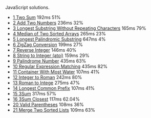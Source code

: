 JavaScript solutions.

* [1 Two Sum](./answer/1.js) 192ms 51%
* [2 Add Two Numbers](./answer/2.js) 236ms 32%
* [3 Longest Substring Without Repeating Characters](./answer/3.js) 165ms 79%
* [4 Median of Two Sorted Arrays](./answer/4.js) 265ms 23%
* [5 Longest Palindromic Substring](./answer/5.js) 647ms 4%
* [6 ZigZag Conversion](./answer/6.js) 199ms 27%
* [7 Reverse Integer](./answer/7.js) 146ms 40%
* [8 String to Integer (atoi)](./answer/8.js) 159ms 29%
* [9 Palindrome Number](./answer/9.js) 435ms 63%
* [10 Regular Expression Matching](./answer/10.js) 435ms 82%
* [11 Container With Most Water](./answer/11.js) 107ms 41%
* [12 Integer to Roman](./answer/10.js) 242ms 80%
* [13 Roman to Intege](./answer/13.js) 275ms 47%
* [14 Longest Common Prefix](./answer/14.js) 107ms 41%
* [15 3Sum](./answer/15.js) 317ms 57%
* [16 3Sum Closest](./answer/16.js) 117ms  62.04%
* [20 Valid Parentheses](./answer/20.js) 108ms 36%
* [21 Merge Two Sorted Lists](./answer/21.js) 109ms 63%

